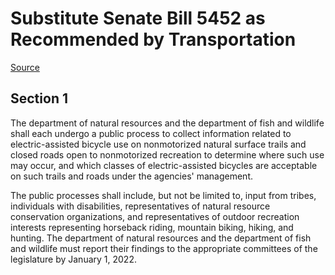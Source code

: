 # Substitute Senate Bill 5452 as Recommended by Transportation

[Source](http://lawfilesext.leg.wa.gov/biennium/2021-22/Pdf/Bills/Senate%20Bills/5452-S.pdf)
## Section 1
The department of natural resources and the department of fish and wildlife shall each undergo a public process to collect information related to electric-assisted bicycle use on nonmotorized natural surface trails and closed roads open to nonmotorized recreation to determine where such use may occur, and which classes of electric-assisted bicycles are acceptable on such trails and roads under the agencies' management.

The public processes shall include, but not be limited to, input from tribes, individuals with disabilities, representatives of natural resource conservation organizations, and representatives of outdoor recreation interests representing horseback riding, mountain biking, hiking, and hunting. The department of natural resources and the department of fish and wildlife must report their findings to the appropriate committees of the legislature by January 1, 2022.

